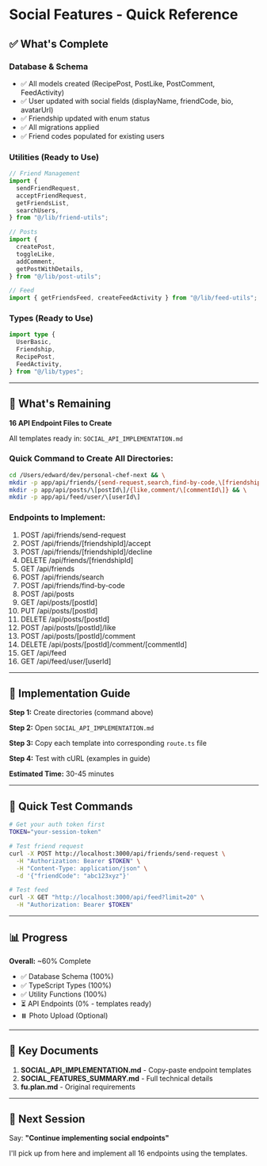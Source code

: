 # Social Features - Quick Reference

## ✅ What's Complete

### Database & Schema

- ✅ All models created (RecipePost, PostLike, PostComment, FeedActivity)
- ✅ User updated with social fields (displayName, friendCode, bio, avatarUrl)
- ✅ Friendship updated with enum status
- ✅ All migrations applied
- ✅ Friend codes populated for existing users

### Utilities (Ready to Use)

```typescript
// Friend Management
import {
  sendFriendRequest,
  acceptFriendRequest,
  getFriendsList,
  searchUsers,
} from "@/lib/friend-utils";

// Posts
import {
  createPost,
  toggleLike,
  addComment,
  getPostWithDetails,
} from "@/lib/post-utils";

// Feed
import { getFriendsFeed, createFeedActivity } from "@/lib/feed-utils";
```

### Types (Ready to Use)

```typescript
import type {
  UserBasic,
  Friendship,
  RecipePost,
  FeedActivity,
} from "@/lib/types";
```

---

## 🔄 What's Remaining

**16 API Endpoint Files to Create**

All templates ready in: `SOCIAL_API_IMPLEMENTATION.md`

### Quick Command to Create All Directories:

```bash
cd /Users/edward/dev/personal-chef-next && \
mkdir -p app/api/friends/{send-request,search,find-by-code,\[friendshipId\]/{accept,decline}} && \
mkdir -p app/api/posts/\[postId\]/{like,comment/\[commentId\]} && \
mkdir -p app/api/feed/user/\[userId\]
```

### Endpoints to Implement:

1. POST /api/friends/send-request
2. POST /api/friends/[friendshipId]/accept
3. POST /api/friends/[friendshipId]/decline
4. DELETE /api/friends/[friendshipId]
5. GET /api/friends
6. POST /api/friends/search
7. POST /api/friends/find-by-code
8. POST /api/posts
9. GET /api/posts/[postId]
10. PUT /api/posts/[postId]
11. DELETE /api/posts/[postId]
12. POST /api/posts/[postId]/like
13. POST /api/posts/[postId]/comment
14. DELETE /api/posts/[postId]/comment/[commentId]
15. GET /api/feed
16. GET /api/feed/user/[userId]

---

## 📖 Implementation Guide

**Step 1:** Create directories (command above)

**Step 2:** Open `SOCIAL_API_IMPLEMENTATION.md`

**Step 3:** Copy each template into corresponding `route.ts` file

**Step 4:** Test with cURL (examples in guide)

**Estimated Time:** 30-45 minutes

---

## 🧪 Quick Test Commands

```bash
# Get your auth token first
TOKEN="your-session-token"

# Test friend request
curl -X POST http://localhost:3000/api/friends/send-request \
  -H "Authorization: Bearer $TOKEN" \
  -H "Content-Type: application/json" \
  -d '{"friendCode": "abc123xyz"}'

# Test feed
curl -X GET "http://localhost:3000/api/feed?limit=20" \
  -H "Authorization: Bearer $TOKEN"
```

---

## 📊 Progress

**Overall:** ~60% Complete

- ✅ Database Schema (100%)
- ✅ TypeScript Types (100%)
- ✅ Utility Functions (100%)
- ⏳ API Endpoints (0% - templates ready)
- ⏸️ Photo Upload (Optional)

---

## 📄 Key Documents

1. **SOCIAL_API_IMPLEMENTATION.md** - Copy-paste endpoint templates
2. **SOCIAL_FEATURES_SUMMARY.md** - Full technical details
3. **fu.plan.md** - Original requirements

---

## 🎯 Next Session

Say: **"Continue implementing social endpoints"**

I'll pick up from here and implement all 16 endpoints using the templates.
